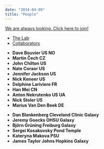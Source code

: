 ```yaml
---
date: "2014-04-09"
title: "People"
---
```



<a href="mailto:anton@nekrut.org" target="_blank" role="button" class="btn btn-danger btn-lg btn-block">We are always looking. Click here to join!</a>

<ul class="nav nav-tabs mb-3" id="pills-tab" role="tablist">
  <li class="nav-item">
    <a class="nav-link active" id="lab-tab" data-toggle="tab" href="#lab" role="tab" aria-controls="lab" aria-selected="true">The Lab</a>
  </li>
  <li class="nav-item">
    <a class="nav-link" id="colab-tab" data-toggle="tab" href="#colab" role="tab" aria-controls="colab" aria-selected="false">Collaborators</a>
  </li>
</ul>
<div class="tab-content" id="pills-tabContent">
  <div class="tab-pane fade show active" id="lab" role="tabpanel" aria-labelledby="pills-home-tab">
    <ul class="list-group">
  <li class="list-group-item d-flex justify-content-between align-items-center list-group-item-action">
    <b>Dave Bouvier <span class="badge badge-dark">US</span> <span class="badge badge-dark">NO</span></b>
    <div class="btn-group" role="group" aria-label="Basic example">
      <a class="btn btn-secondary btn-sm" href="https://github.com/davebx" role="button"><i data-feather="github"></i></a>
      <a class="btn btn-success btn-sm" href="https://www.ncbi.nlm.nih.gov/pubmed/?term=nekrutenko+AND+bouvier" role="button"><i data-feather="book-open"></i></a>
  </div>
  </li>
  <li class="list-group-item d-flex justify-content-between align-items-center list-group-item-action">
    <b>Martin Čech <span class="badge badge-dark">CZ</span></b>
  <div class="btn-group" role="group" aria-label="Basic example">
      <a class="btn btn-secondary btn-sm" href="https://github.com/martenson" role="button"><i data-feather="github"></i></a>
      <a class="btn btn-primary btn-sm" href="https://twitter.com/martenson" role="button"><i data-feather="twitter"></i></a>
      <a class="btn btn-success btn-sm" href="https://www.ncbi.nlm.nih.gov/pubmed/?term=nekrutenko+AND+cech" role="button"><i data-feather="book-open"></i></a>
  </div>
  </li>
  <li class="list-group-item d-flex justify-content-between align-items-center list-group-item-action">
    <b>John Chilton <span class="badge badge-dark">US</span></b>
    <div class="btn-group" role="group" aria-label="Basic example">
      <a class="btn btn-secondary btn-sm" href="https://github.com/jmchilton" role="button"><i data-feather="github"></i></a>
      <a class="btn btn-primary btn-sm" href="https://twitter.com/jmchilton" role="button"><i data-feather="twitter"></i></a>
      <a class="btn btn-success btn-sm" href="https://www.ncbi.nlm.nih.gov/pubmed/?term=nekrutenko+AND+chilton" role="button"><i data-feather="book-open"></i></a>
  </div>
  </li>
  <li class="list-group-item d-flex justify-content-between align-items-center list-group-item-action">
    <b>Nate Coraor <span class="badge badge-dark">US</span></b>
    <div class="btn-group" role="group" aria-label="Basic example">
      <a class="btn btn-secondary btn-sm" href="https://github.com/natefoo" role="button"><i data-feather="github"></i></a>
      <a class="btn btn-primary btn-sm" href="https://twitter.com/natefoo" role="button"><i data-feather="twitter"></i></a>
      <a class="btn btn-success btn-sm" href="https://www.ncbi.nlm.nih.gov/pubmed/?term=nekrutenko+AND+coraor" role="button"><i data-feather="book-open"></i></a>
  </div>
  </li>
  <li class="list-group-item d-flex justify-content-between align-items-center list-group-item-action">
    <b>Jennifer Jackson <span class="badge badge-dark">US</span></b>
    <div class="btn-group" role="group" aria-label="Basic example">
      <a class="btn btn-secondary btn-sm" href="https://github.com/jennaj" role="button"><i data-feather="github"></i></a>
      <a class="btn btn-success btn-sm" href="https://www.ncbi.nlm.nih.gov/pubmed/?term=nekrutenko+AND+jackson" role="button"><i data-feather="book-open"></i></a>
  </div>
  </li>
  <li class="list-group-item d-flex justify-content-between align-items-center list-group-item-action">
  <b>Nick Keneer <span class="badge badge-dark">US</span></b>
    <div class="btn-group" role="group" aria-label="Basic example">
      <a class="btn btn-secondary btn-sm" href="https://github.com/nickeener" role="button"><i data-feather="github"></i></a>
  </div>
  </li>
  <li class="list-group-item d-flex justify-content-between align-items-center list-group-item-action">
    <b>Delphine Lariviere <span class="badge badge-dark">FR</span></b>
    <div class="btn-group" role="group" aria-label="Basic example">
      <a class="btn btn-secondary btn-sm" href="https://github.com/Delphine-L" role="button"><i data-feather="github"></i></a>
      <a class="btn btn-success btn-sm" href="https://www.ncbi.nlm.nih.gov/pubmed/?term=nekrutenko+AND+lariviere" role="button"><i data-feather="book-open"></i></a>
  </div>
  </li>
  <li class="list-group-item d-flex justify-content-between align-items-center list-group-item-action">
    <b>Han Mei <span class="badge badge-dark">CN</span></b>
  <div class="btn-group" role="group" aria-label="Basic example">
      <a class="btn btn-secondary btn-sm" href="https://github.com/hanmei5191" role="button"><i data-feather="github"></i></a>
      <a class="btn btn-success btn-sm" href="https://www.ncbi.nlm.nih.gov/pubmed/?term=nekrutenko+AND+mei" role="button"><i data-feather="book-open"></i></a>
  </div>
  </li>
  <li class="list-group-item d-flex justify-content-between align-items-center list-group-item-action">
    <b>Anton Nekrutenko <span class="badge badge-dark">US</span> <span class="badge badge-dark">UA</span></b>
    <div class="btn-group" role="group" aria-label="Basic example">
      <a class="btn btn-secondary btn-sm" href="https://github.com/nekrut" role="button"><i data-feather="github"></i></a>
      <a class="btn btn-primary btn-sm" href="https://twitter.com/nekrut" role="button"><i data-feather="twitter"></i></a>
      <a class="btn btn-success btn-sm" href="https://www.ncbi.nlm.nih.gov/pubmed/?term=nekrutenko" role="button"><i data-feather="book-open"></i></a>
  </div>
  </li>
  <li class="list-group-item d-flex justify-content-between align-items-center list-group-item-action">
    <b>Nick Stoler <span class="badge badge-dark">US</span></b>
    <div class="btn-group" role="group" aria-label="Basic example">
      <a class="btn btn-secondary btn-sm" href="https://github.com/NickSto" role="button"><i data-feather="github"></i></a>
      <a class="btn btn-success btn-sm" href="https://www.ncbi.nlm.nih.gov/pubmed/?term=nekrutenko+AND+stoler" role="button"><i data-feather="book-open"></i></a>
  </div>
  </li>
  <li class="list-group-item d-flex justify-content-between align-items-center list-group-item-action">
    <b>Marius Van Den Beek <span class="badge badge-dark">DE</span></b>
    <div class="btn-group" role="group" aria-label="Basic example">
      <a class="btn btn-secondary btn-sm" href="https://github.com/mvdbeek" role="button"><i data-feather="github"></i></a>
      <a class="btn btn-primary btn-sm" href="https://twitter.com/mariusvdbeek" role="button"><i data-feather="twitter"></i></a>
      <a class="btn btn-success btn-sm" href="https://www.ncbi.nlm.nih.gov/pubmed/?term=van%20den%20Beek%20M%5BAuthor%5D&cauthor=true&cauthor_uid=31112698" role="button"><i data-feather="book-open"></i></a>
  </div>
  </li>
</ul>
  </div>
<div class="tab-pane fade" id="colab" role="tabpanel" aria-labelledby="pills-profile-tab">
<ul class="list-group">
  <li class="list-group-item d-flex justify-content-between align-items-center list-group-item-action">
    <b>Dan Blankenberg <span class="badge badge-dark">Cleveland Clinic</span> <span class="badge badge-primary">Galaxy</span></b>
  <div class="btn-group" role="group" aria-label="Basic example">
      <a class="btn btn-warning btn-sm" href="https://www.lerner.ccf.org/gmi/blankenberg/" role="button"><i data-feather="link-2"></i></a>
      <a class="btn btn-success btn-sm" href="https://www.ncbi.nlm.nih.gov/pubmed/?term=blankenberg+nekrutenko" role="button"><i data-feather="book-open"></i></a>
  </div>
  </li>
  <li class="list-group-item d-flex justify-content-between align-items-center list-group-item-action">
    <b>Jeremy Goecks <span class="badge badge-dark">OHSU</span> <span class="badge badge-primary">Galaxy</span></b>
    <div class="btn-group" role="group" aria-label="Basic example">
      <a class="btn btn-warning btn-sm" href="https://goeckslab.org/" role="button"><i data-feather="link-2"></i></a>
      <a class="btn btn-success btn-sm" href="https://www.ncbi.nlm.nih.gov/pubmed/?term=goecks+nekrutenko" role="button"><i data-feather="book-open"></i></a>
  </div>
  </li>
  <li class="list-group-item d-flex justify-content-between align-items-center list-group-item-action">
  <b>Björn Grüning <span class="badge badge-dark">Freiburg</span> <span class="badge badge-primary">Galaxy</span></b>
    <div class="btn-group" role="group" aria-label="Basic example">
      <a class="btn btn-warning btn-sm" href="https://github.com/bgruening" role="button"><i data-feather="link-2"></i></a>
      <a class="btn btn-success btn-sm" href="https://www.ncbi.nlm.nih.gov/pubmed/?term=Gruning+nekrutenko" role="button"><i data-feather="book-open"></i></a>
  </div>
  </li>
  <li class="list-group-item d-flex justify-content-between align-items-center list-group-item-action">
    <b>Sergei Kosakovsky Pond <span class="badge badge-dark">Temple</span></b>
    <div class="btn-group" role="group" aria-label="Basic example">
      <a class="btn btn-warning btn-sm" href="http://hyphy.org/w/index.php/Sergei_L_Kosakovsky_Pond" role="button"><i data-feather="link-2"></i></a>
      <a class="btn btn-success btn-sm" href="https://www.ncbi.nlm.nih.gov/pubmed/?term=pond+nekrutenko" role="button"><i data-feather="book-open"></i></a>
  </div>
  </li>
  <li class="list-group-item d-flex justify-content-between align-items-center list-group-item-action">
    <b>Kateryna Makova <span class="badge badge-dark">PSU</span></b>
    <div class="btn-group" role="group" aria-label="Basic example">
      <a class="btn btn-warning btn-sm" href="http://www.bx.psu.edu/makova_lab/" role="button"><i data-feather="link-2"></i></a>
      <a class="btn btn-success btn-sm" href="https://www.ncbi.nlm.nih.gov/pubmed/?term=makova+nekrutenko" role="button"><i data-feather="book-open"></i></a>
  </div>
  </li>
  <li class="list-group-item d-flex justify-content-between align-items-center list-group-item-action">
    <b>James Taylor <span class="badge badge-dark">Johns Hopkins</span> <span class="badge badge-primary">Galaxy</span></b>
    <div class="btn-group" role="group" aria-label="Basic example">
      <a class="btn btn-warning btn-sm" href="https://www.taylorlab.org/" role="button"><i data-feather="link-2"></i></a>
      <a class="btn btn-success btn-sm" href="https://www.ncbi.nlm.nih.gov/pubmed/?term=taylor+nekrutenko" role="button"><i data-feather="book-open"></i></a>
  </div>
  </li>
</ul>
  </div>
</div>


